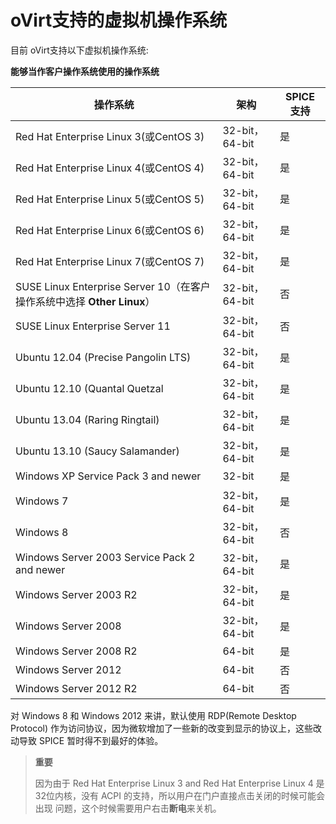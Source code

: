 # oVirt支持的虚拟机操作系统

目前 oVirt支持以下虚拟机操作系统:


**能够当作客户操作系统使用的操作系统**

|操作系统|架构|SPICE 支持|
|--------|----|----------|
|Red Hat Enterprise Linux 3(或CentOS 3)|32-bit，64-bit|是|
|Red Hat Enterprise Linux 4(或CentOS 4)|32-bit，64-bit|是|
|Red Hat Enterprise Linux 5(或CentOS 5)|32-bit，64-bit|是|
|Red Hat Enterprise Linux 6(或CentOS 6)|32-bit，64-bit|是|
|Red Hat Enterprise Linux 7(或CentOS 7)|32-bit，64-bit|是|
|SUSE Linux Enterprise Server 10（在客户操作系统中选择   **Other Linux**）|32-bit，64-bit|否|
|SUSE Linux Enterprise Server 11|32-bit，64-bit|否|
|Ubuntu 12.04 (Precise Pangolin LTS)|32-bit，64-bit|是|
|Ubuntu 12.10 (Quantal Quetzal|32-bit，64-bit|是|
|Ubuntu 13.04 (Raring Ringtail)|32-bit，64-bit|是|
|Ubuntu 13.10 (Saucy Salamander)|32-bit，64-bit|是|
|Windows XP Service Pack 3 and newer|32-bit|是|
|Windows 7|32-bit，64-bit|是|
|Windows 8|32-bit，64-bit|否|
|Windows Server 2003 Service Pack 2 and newer|32-bit，64-bit|是|
|Windows Server 2003 R2|32-bit，64-bit|是|
|Windows Server 2008|32-bit，64-bit|是|
|Windows Server 2008 R2|64-bit|是|
|Windows Server 2012|64-bit|否|
|Windows Server 2012 R2|64-bit|否|

对 Windows 8 和 Windows 2012 来讲，默认使用 RDP(Remote Desktop Protocol)
作为访问协议，因为微软增加了一些新的改变到显示的协议上，这些改动导致
SPICE 暂时得不到最好的体验。

> **重要**
>
> 因为由于 Red Hat Enterprise Linux 3 and Red Hat Enterprise Linux 4
> 是32位内核，没有 ACPI
> 的支持，所以用户在门户直接点击关闭的时候可能会出现
> 问题，这个时候需要用户右击**断电**来关机。

